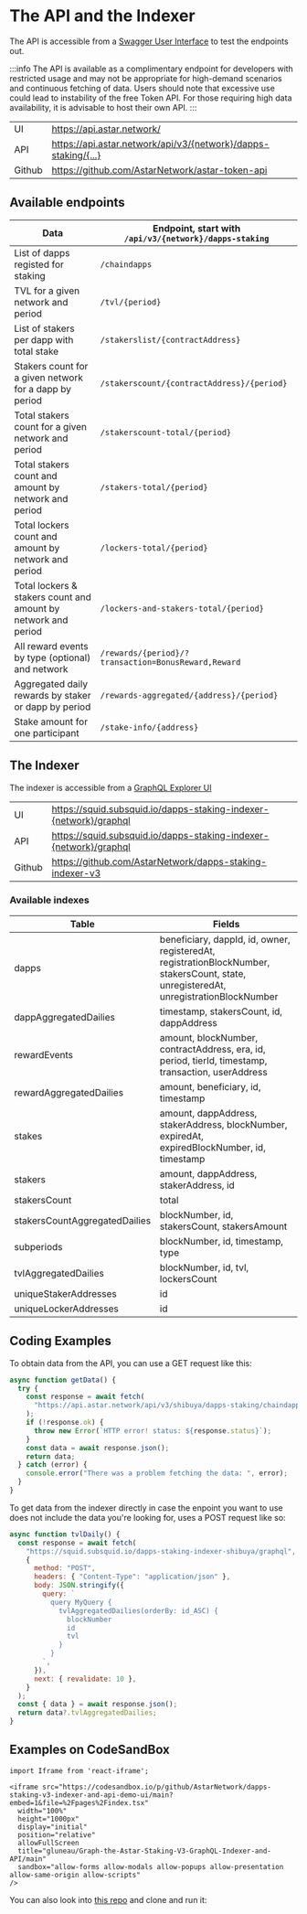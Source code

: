 # The API and the Indexer

The API is accessible from a [Swagger User Interface](https://api.astar.network/) to test the endpoints out.

:::info
The API is available as a complimentary endpoint for developers with restricted usage and may not be appropriate for high-demand scenarios and continuous fetching of data. Users should note that excessive use could lead to instability of the free Token API. For those requiring high data availability, it is advisable to host their own API.
:::

|        |                                                                |
| ------ | -------------------------------------------------------------- |
| UI     | https://api.astar.network/                                     |
| API    | https://api.astar.network/api/v3/{network}/dapps-staking/{...} |
| Github | https://github.com/AstarNetwork/astar-token-api                |

## Available endpoints

| Data                                                           | Endpoint, start with `/api/v3/{network}/dapps-staking` |
| -------------------------------------------------------------- | ------------------------------------------------------ |
| List of dapps registed for staking                             | `/chaindapps`                                          |
| TVL for a given network and period                             | `/tvl/{period}`                                        |
| List of stakers per dapp with total stake                      | `/stakerslist/{contractAddress}`                       |
| Stakers count for a given network for a dapp by period         | `/stakerscount/{contractAddress}/{period}`             |
| Total stakers count for a given network and period             | `/stakerscount-total/{period}`                         |
| Total stakers count and amount by network and period           | `/stakers-total/{period}`                              |
| Total lockers count and amount by network and period           | `/lockers-total/{period}`                              |
| Total lockers & stakers count and amount by network and period | `/lockers-and-stakers-total/{period}`                  |
| All reward events by type (optional) and network               | `/rewards/{period}/?transaction=BonusReward,Reward`    |
| Aggregated daily rewards by staker or dapp by period           | `/rewards-aggregated/{address}/{period}`               |
| Stake amount for one participant                               | `/stake-info/{address}`                                |

## The Indexer

The indexer is accessible from a [GraphQL Explorer UI](https://squid.subsquid.io/dapps-staking-indexer-shibuya/graphql)

|        |                                                                   |
| ------ | ----------------------------------------------------------------- |
| UI     | https://squid.subsquid.io/dapps-staking-indexer-{network}/graphql |
| API    | https://squid.subsquid.io/dapps-staking-indexer-{network}/graphql |
| Github | https://github.com/AstarNetwork/dapps-staking-indexer-v3          |

### Available indexes

| Table                         | Fields                                                                                                                                |
| ----------------------------- | ------------------------------------------------------------------------------------------------------------------------------------- |
| dapps                         | beneficiary, dappId, id, owner, registeredAt, registrationBlockNumber, stakersCount, state, unregisteredAt, unregistrationBlockNumber |
| dappAggregatedDailies         | timestamp, stakersCount, id, dappAddress                                                                                              |
| rewardEvents                  | amount, blockNumber, contractAddress, era, id, period, tierId, timestamp, transaction, userAddress                                    |
| rewardAggregatedDailies       | amount, beneficiary, id, timestamp                                                                                                    |
| stakes                        | amount, dappAddress, stakerAddress, blockNumber, expiredAt, expiredBlockNumber, id, timestamp                                         |
| stakers                       | amount, dappAddress, stakerAddress, id                                                                                                |
| stakersCount                  | total                                                                                                                                 |
| stakersCountAggregatedDailies | blockNumber, id, stakersCount, stakersAmount                                                                                          |
| subperiods                    | blockNumber, id, timestamp, type                                                                                                      |
| tvlAggregatedDailies          | blockNumber, id, tvl, lockersCount                                                                                                    |
| uniqueStakerAddresses         | id                                                                                                                                    |
| uniqueLockerAddresses         | id                                                                                                                                    |

## Coding Examples

To obtain data from the API, you can use a GET request like this:

```js
async function getData() {
  try {
    const response = await fetch(
      "https://api.astar.network/api/v3/shibuya/dapps-staking/chaindapps"
    );
    if (!response.ok) {
      throw new Error(`HTTP error! status: ${response.status}`);
    }
    const data = await response.json();
    return data;
  } catch (error) {
    console.error("There was a problem fetching the data: ", error);
  }
}
```

To get data from the indexer directly in case the enpoint you want to use does not include the data you're looking for, uses a POST request like so:

```js
async function tvlDaily() {
  const response = await fetch(
    "https://squid.subsquid.io/dapps-staking-indexer-shibuya/graphql",
    {
      method: "POST",
      headers: { "Content-Type": "application/json" },
      body: JSON.stringify({
        query: `
          query MyQuery {
            tvlAggregatedDailies(orderBy: id_ASC) {
              blockNumber
              id
              tvl
            }
          }
        `,
      }),
      next: { revalidate: 10 },
    }
  );
  const { data } = await response.json();
  return data?.tvlAggregatedDailies;
}
```

## Examples on CodeSandBox

```mdx-code-block
import Iframe from 'react-iframe';

<iframe src="https://codesandbox.io/p/github/AstarNetwork/dapps-staking-v3-indexer-and-api-demo-ui/main?embed=1&file=%2Fpages%2Findex.tsx"
  width="100%"
  height="1000px"
  display="initial"
  position="relative"
  allowFullScreen
  title="gluneau/Graph-the-Astar-Staking-V3-GraphQL-Indexer-and-API/main"
  sandbox="allow-forms allow-modals allow-popups allow-presentation allow-same-origin allow-scripts"
/>
```

You can also look into [this repo](https://github.com/AstarNetwork/dapps-staking-v3-indexer-and-api-demo-ui) and clone and run it:
